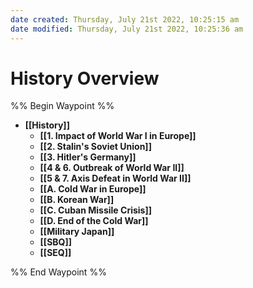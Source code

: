 ```yaml
---
date created: Thursday, July 21st 2022, 10:25:15 am
date modified: Thursday, July 21st 2022, 10:25:36 am
---
```


# History Overview

%% Begin Waypoint %%
- **[[History]]**
	- **[[1. Impact of World War I in Europe]]**
	- **[[2. Stalin's Soviet Union]]**
	- **[[3. Hitler's Germany]]**
	- **[[4 & 6. Outbreak of World War II]]**
	- **[[5 & 7. Axis Defeat in World War II]]**
	- **[[A. Cold War in Europe]]**
	- **[[B. Korean War]]**
	- **[[C. Cuban Missile Crisis]]**
	- **[[D. End of the Cold War]]**
	- **[[Military Japan]]**
	- **[[SBQ]]**
	- **[[SEQ]]**

%% End Waypoint %%